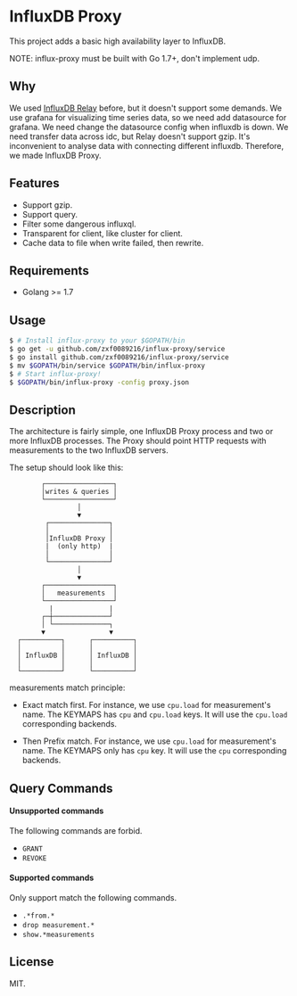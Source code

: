 InfluxDB Proxy
======

This project adds a basic high availability layer to InfluxDB.

NOTE: influx-proxy must be built with Go 1.7+, don't implement udp.

Why
---

We used [InfluxDB Relay](https://github.com/influxdata/influxdb-relay) before, but it doesn't support some demands.
We use grafana for visualizing time series data, so we need add datasource for grafana. We need change the datasource config when influxdb is down.
We need transfer data across idc, but Relay doesn't support gzip.
It's inconvenient to analyse data with connecting different influxdb.
Therefore, we made InfluxDB Proxy.

Features
--------

* Support gzip.
* Support query.
* Filter some dangerous influxql.
* Transparent for client, like cluster for client.
* Cache data to file when write failed, then rewrite.

Requirements
-----------

* Golang >= 1.7

Usage
------------

```sh
$ # Install influx-proxy to your $GOPATH/bin
$ go get -u github.com/zxf0089216/influx-proxy/service
$ go install github.com/zxf0089216/influx-proxy/service
$ mv $GOPATH/bin/service $GOPATH/bin/influx-proxy
$ # Start influx-proxy!
$ $GOPATH/bin/influx-proxy -config proxy.json
```

Description
-----------

The architecture is fairly simple, one InfluxDB Proxy process and two or more InfluxDB processes. The Proxy should point HTTP requests with measurements to the two InfluxDB servers.

The setup should look like this:

```
        ┌─────────────────┐
        │writes & queries │
        └─────────────────┘
                 │
                 ▼
         ┌───────────────┐
         │               │
         │InfluxDB Proxy │
         |  (only http)  |
         │               │
         └───────────────┘
                 │
                 ▼
        ┌─────────────────┐
        │   measurements  │
        └─────────────────┘
          |              |
        ┌─┼──────────────┘
        │ └──────────────┐
        ▼                ▼
  ┌──────────┐      ┌──────────┐
  │          │      │          │
  │ InfluxDB │      │ InfluxDB │
  │          │      │          │
  └──────────┘      └──────────┘
```

measurements match principle:

* Exact match first. For instance, we use `cpu.load` for measurement's name. The KEYMAPS has `cpu` and `cpu.load` keys.
It will use the `cpu.load` corresponding backends.

* Then Prefix match. For instance, we use `cpu.load` for measurement's name. The KEYMAPS  only has `cpu` key.
It will use the `cpu` corresponding backends.

Query Commands
--------

#### Unsupported commands

The following commands are forbid.

* `GRANT`
* `REVOKE`

#### Supported commands

Only support match the following commands.

* `.*from.*`
* `drop measurement.*`
* `show.*measurements`

License
-------

MIT.

